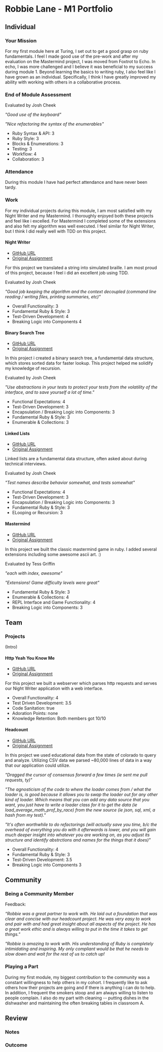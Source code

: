 # Robbie Lane - M1 Portfolio

## Individual

### Your Mission

For my first module here at Turing, I set out to get a good grasp on ruby fundamentals.
I feel I made good use of the pre-work and after my evaluation on the Mastermind project,
I was moved from Foxtrot to Echo. In echo, I was more challenged and I believe it was
beneficial to my success during module 1. Beyond learning the basics to writing ruby,
I also feel like I have grown as an individual. Specifically, I think I have greatly improved
my ability with working with others in a collaborative process.

### End of Module Assessment

Evaluated by Josh Cheek

*"Good use of the keyboard"*

*"Nice refactoring the syntax of the enumerables"*


* Ruby Syntax & API: 3
* Ruby Style: 3
* Blocks & Enumerations: 3
* Testing: 3
* Workflow: 4
* Collaboration: 3

### Attendance

During this module I have had perfect attendance and have never been tardy.  

### Work

For my individual projects during this module, I am most satisfied with my Night Writer and my Mastermind. I thoroughly enjoyed both these projects and feel like i excelled. For Mastermind I completed some of the extensions and also felt my algorithm was well executed. I feel similar for Night Writer, but I think I did really well with TDD on this project.

#### Night Writer

* [GitHub URL](https://github.com/robbielane/night_writer)
* [Original Assignment](https://github.com/turingschool/curriculum/blob/master/source/projects/night_writer.markdown)

For this project we translated a string into simulated braille. I am most proud of this project, because I feel i did an excellent job using TDD.

Evaluated by Josh Cheek

*"Good job keeping the algorithm and the context decoupled (command line reading / writing files, printing summaries, etc)"*

* Overall Functionality: 3
* Fundamental Ruby & Style: 3
* Test-Driven Development: 4
* Breaking Logic into Components 4

#### Binary Search Tree

* [GitHub URL](https://github.com/robbielane/binary_search_tree)
* [Original Assignment](https://github.com/turingschool/curriculum/blob/master/source/projects/binary_search_tree.markdown)

In this project i created a binary search tree, a fundamental data structure, which stores sorted data for faster lookup. This project helped me solidify my knowledge of recursion.

Evaluated by Josh Cheek

*"Use abstractions in your tests to protect your tests from the volatility of the interface, and to save yourself a lot of time."*

* Functional Expectations: 4
* Test-Driven Development: 3
* Encapsulation / Breaking Logic into Components: 3
* Fundamental Ruby & Style: 3
* Enumerable & Collections: 3

#### Linked Lists

* [GitHub URL](https://github.com/robbielane/linked_lists)
* [Original Assignment](https://github.com/turingschool/curriculum/blob/master/source/projects/linked_lists.markdown)

Linked lists are a fundamental data structure, often asked about during technical interviews.  

Evaluated by Josh Cheek

*"Test names describe behavior somewhat, and tests somewhat"*

* Functional Expectations: 4
* Test-Driven Development: 3
* Encapsulation / Breaking Logic into Components: 3
* Fundamental Ruby & Style: 3
* ELooping or Recursion: 3

#### Mastermind

* [GitHub URL](https://github.com/robbielane/mastermind)
* [Original Assignment](https://github.com/turingschool/curriculum/blob/master/source/projects/mastermind.markdown)

In this project we built the classic mastermind game in ruby. I added several extensions including some awesome ascii art. :)

Evaluated by Tess Griffin

*"each with index, awesome"*

*"Extensions! Game difficulty levels were great"*

* Fundamental Ruby & Style: 3
* Enumerable & Collections: 4
* REPL Interface and Game Functionality: 4
* Breaking Logic into Components: 3

## Team

### Projects

(Intro)

#### Http Yeah You Know Me

* [GitHub URL](https://github.com/robbielane/webserver)
* [Original Assignment](https://github.com/turingschool/curriculum/blob/master/source/projects/http_yeah_you_know_me.markdown)

For this project we built a webserver which parses http requests and serves our Night Writer application with a web interface.


* Overall Functionality: 4
* Test Driven Development: 3.5
* Code Sanitation: true
* Adoration Points: none
* Knowledge Retention: Both members got 10/10

#### Headcount

* [GitHub URL](https://github.com/robbielane/headcount)
* [Original Assignment](https://github.com/turingschool/curriculum/blob/master/source/projects/headcount.markdown)

In this project we used educational data from the state of colorado to query and analyze. Utilizing CSV data we parsed ~80,000 lines of data in a way that our application could utilize.  

*"Dragged the cursor of consensus forward a few times (ie sent me pull requests, ty)"*

*"The agnosticism of the code to where the loader comes from / what the loader is, is good because it allows you to swap the loader out for any other kind of loader. Which means that you can add any data source that you want, you just have to write a loader class for it to get the data (ie load_average_math_prof_by_race) from the new source (ie json, sql, xml, a hash from my test)."*

*"It's often worthwhile to do refactorings (will actually save you time, b/c the overhead of everything you do with it afterwards is lower, and you will gain much deeper insight into whatever you are working on, as you adjust its structure and identify abstrctions and names for the things that it does)"*

* Overall Functionality: 4
* Fundamental Ruby & Style: 3
* Test-Driven Development: 3.5
* Breaking Logic into Components 3

## Community

### Being a Community Member

Feedback:

*“Robbie was a great partner to work with. He laid out a foundation that was clear and concise with our headcount project. He was very easy to work and pair with and had great insight about all aspects of the project. He has a great work ethic and is always willing to put in the time it takes to get things."*

*"Robbie is amazing to work with. His understanding of Ruby is completely intimidating and inspiring. My only compliant would be that he needs to slow down and wait for the rest of us to catch up!*

### Playing a Part

During my first module, my biggest contribution to the community was a constant willingness to help others in my cohort. I frequently like to ask others how their projects are going and if there is anything i can do to help. In addition, I frequent the smokers stoop and am always willing to listen to people complain. I also do my part with cleaning -- putting dishes in the dishwasher and maintaining the often breaking tables in classroom A.

## Review

### Notes



### Outcome
